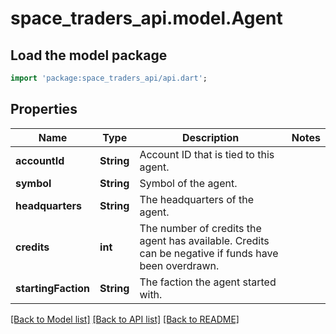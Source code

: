 # space_traders_api.model.Agent

## Load the model package
```dart
import 'package:space_traders_api/api.dart';
```

## Properties
Name | Type | Description | Notes
------------ | ------------- | ------------- | -------------
**accountId** | **String** | Account ID that is tied to this agent. | 
**symbol** | **String** | Symbol of the agent. | 
**headquarters** | **String** | The headquarters of the agent. | 
**credits** | **int** | The number of credits the agent has available. Credits can be negative if funds have been overdrawn. | 
**startingFaction** | **String** | The faction the agent started with. | 

[[Back to Model list]](../README.md#documentation-for-models) [[Back to API list]](../README.md#documentation-for-api-endpoints) [[Back to README]](../README.md)


